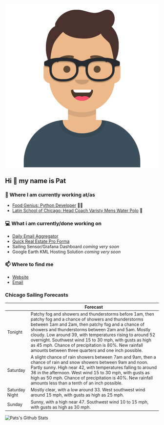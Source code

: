 [![Social banner for p-j-falconer](https://raw.githubusercontent.com/P-J-FALCONER/P-J-FALCONER/master/assets/avataaars.svg)](https://patfalconer.com/)
## Hi :wave: my name is Pat

### 💼 Where I am currently working at/as
- [Food Genius: Python Developer](https://getfoodgenius.com/) 🍔🐍
- [Latin School of Chicago: Head Coach Varisty Mens Water Polo](https://www.latinschool.org/) 🤽


### 💻 What i am currently/done working on
 - [Daily Email Aggregator](https://github.com/P-J-FALCONER/dott_daily_mail)
 - [Quick Real Estate Pro Forma](https://github.com/P-J-FALCONER/henry)
 - Sailing Sensor/Grafana Dashboard *coming very soon*
 - Google Earth KML Hosting Solution *coming very soon*

### 📫 Where to find me
 - [Website](https://patfalconer.com/)
 - [Email](mailto:patrick.j.falconer@gmail.com)


### Chicago Sailing Forecasts
|   | Forecast  |
|---|---|
| Tonight | Patchy fog and showers and thunderstorms before 1am, then patchy fog and a chance of showers and thunderstorms between 1am and 2am, then patchy fog and a chance of showers and thunderstorms between 2am and 5am. Mostly cloudy. Low around 39, with temperatures rising to around 52 overnight. Southwest wind 15 to 30 mph, with gusts as high as 45 mph. Chance of precipitation is 80%. New rainfall amounts between three quarters and one inch possible. |
| Saturday | A slight chance of rain showers between 7am and 9am, then a chance of rain and snow showers between 9am and noon. Partly sunny. High near 42, with temperatures falling to around 36 in the afternoon. West wind 15 to 30 mph, with gusts as high as 50 mph. Chance of precipitation is 40%. New rainfall amounts less than a tenth of an inch possible. |
| Saturday Night | Mostly clear, with a low around 33. West southwest wind around 15 mph, with gusts as high as 25 mph. |
| Sunday | Sunny, with a high near 47. Southwest wind 10 to 15 mph, with gusts as high as 30 mph. |

![Pats's Github Stats](https://github-readme-stats.vercel.app/api?username=p-j-falconer&show_icons=true&theme=radical)

